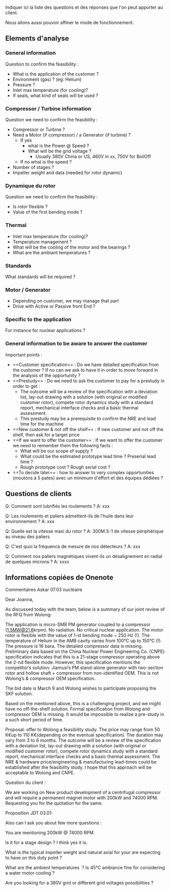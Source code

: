 Indiquer ici la liste des questions et des réponses que l'on peut apporter au client.

Nous allons aussi pouvoir affiner le mode de fonctionnement.

## Elements d'analyse

### General information
Question to confirm the feasibility :
- What is the application of the customer ?
- Environment (gas) ? (eg: Helium)
- Pressure ?
- Inlet max temperature (for cooling)?
- If seals, what kind of  seals will be used ?

### Compressor / Turbine information
Question we need to confirm the feasibility :
- Compressor or Turbine ?
- Need a Motor (if compressor) / a Generator (if turbine) ?
	- If yes 
		- what is the Power @ Speed ?
		- What will be the grid voltage ?
			- Usually 380V China or US, 460V in xx, 750V for BoilOff
	- If no what is the speed ?
- Number of stages ?
- Impeller weight and data (needed for rotor dynamic)

### Dynamique du rotor

Question we need to confirm the feasibility :
- Is rotor flexible ?
- Value of the first bending mode ?

### Thermal
- Inlet max temperature (for cooling)?
- Temperature management ?
- What will be the cooling of the motor and the bearings ?
- What are the ambiant temperatures ?

### Standards
What standards will be required ?

### Motor / Generator
- Depending on customer, we may manage that part
- Drive with Active or Passive front End ?

### Specific to the application
For instance for nuclear applications ?


### General information to be aware to answer the customer

Important points :
- ==Customer specification== : Do we have detailed specification from the customer ? If no can we ask to have it in order to move forward in the analysis of the opportunity ?
- ==Prestudy== : Do we need to ask the customer to pay for a prestudy in order to get :
	- The outcome will be a review of the specification with a deviation list, lay-out drawing with a solution (with original or modified customer rotor), compete rotor dynamics study with a standard report, mechanical interface checks and a basic thermal assessment.
	- This prestudy may be a prerequisite to confirm the NRE and lead time for the machine
- ==New customer & not off the shelf== : If new customer and not off the shelf, then ask for a target price
- ==If we want to offer the customer== : If we want to offer the customer we need to remember them the following facts :
	- What will be our scope of supply ?
	- What could be the estimated prototype lead time ? Preserial lead time ?
	- Rough prototype cost ? Rough serial cost ?
- ==To decide later== : how to answer to very complex opportunities (moutons à 5 pates) avec un minimum d'effort et des équipes dédiées ?


## Questions de clients

Q: Comment sont lubrifiés les roulements ?
A: xxx

Q: Les roulements et paliers admettent-ils de l'huile dans leur environnement ?
A: xxx

Q: Quelle est la vitesse maxi du rotor ?
A: 300M.S-1 de vitesse périphérique au niveau des paliers

Q: C'est quoi la fréquence de mesure de nos détecteurs ?
A: xxx

Q: Comment nos paliers magnétiques vivent-ils un désalignement en radial de quelques microns ?
A: xxxx

## Informations copiées de Onenote

Commentaires Askar 07.03 nucléaire

Dear Joanna,

As discussed today with the team, below is a summary of our joint review of the RFQ from Wolong:

The application is micro-SMR PM generator coupled to a compressor ([1.5MW@21,6](mailto:1.5MW@21,6)krpm). No radiation. No critical nuclear application. The motor rotor is flexible with the value of 1-st bending mode ~ 250 Hz (!). The temperature of Helium in the AMB cavity varies from 100°C up to 150°C (!). The pressure is 16 bara. The detailed compressor data is missing.  Preliminary data based on the China Nuclear Power Engineering Co. (CNPE) specification indicates that this is a 21-stage compressor operating above the 2-nd flexible mode. However, this specification mentions the competitor’s solution: Jiamusi’s PM stand-alone generator with two-section rotor and hollow shaft + compressor from non-identified OEM. This is not Wolong’s & compressor OEM specification.

The bid date is March 9 and Wolong wishes to participate proposing the SKF solution.

Based on the mentioned above, this is a challenging project, and we might have no off-the-shelf solution. Formal specification from Wolong and compressor OEM is missing. It would be impossible to realize a pre-study in a such short period of time.

Proposal: offer to Wolong a feasibility study. The price may range from 50 K€up to 110 K€(depending on the eventual specification). The duration may vary from 3 to 6 months. The outcome will be a review of the specification with a deviation list, lay-out drawing with a solution (with original or modified customer rotor), compete rotor dynamics study with a standard report, mechanical interface checks and a basic thermal assessment. The NRE & hardware price/engineering & manufacturing lead-times could be established after the feasibility study. I hope that this approach will be acceptable to Wolong and CNPE.

Question du client :

We are working on New product development of a centrifugal compressor and will require a permanent magnet motor with 200kW and 74000 RPM. Requesting you for the quotation for the same.

Proposition JDT 03.01:

Also can I ask you about few more questions :

You are mentioning 200kW @ 74000 RPM.

Is it for a stage design ? I think yes it is.

What is the typical impeller weight and natural axial for your are expecting to have on this duty point ?

What are the ambient temperatures  ? Is 45°C ambiance fine for considering a water motor cooling ?

Are you looking for a 380V grid or different grid voltages possibilities ?